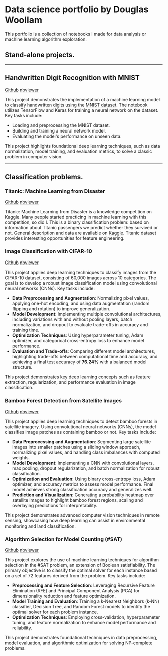 # Data science portfolio by Douglas Woollam

This portfolio is a collection of notebooks I made for data analysis or machine learning algorithm exploration.

## Stand-alone projects.

---

## Handwritten Digit Recognition with MNIST

[Github](https://github.com/AirDoogle/data_science_portfolio/blob/main/ml_handwritten_digit_recognition.ipynb) [nbviewer](https://nbviewer.org/github/AirDoogle/data_science_portfolio/blob/main/ml_handwritten_digit_recognition.ipynb)

This project demonstrates the implementation of a machine learning model to classify handwritten digits using the [MNIST dataset](https://en.wikipedia.org/wiki/MNIST_database). The notebook utilizes TensorFlow and Keras for training a neural network on the dataset. Key tasks include:

- Loading and preprocessing the MNIST dataset.
- Building and training a neural network model.
- Evaluating the model's performance on unseen data.

This project highlights foundational deep learning techniques, such as data normalization, model training, and evaluation metrics, to solve a classic problem in computer vision.

--- 

## Classification problems.

### Titanic: Machine Learning from Disaster

[Github](https://github.com/AirDoogle/data_science_portfolio/blob/main/ml_titanic__knn_nn.ipynb) [nbviewer](https://nbviewer.org/github/AirDoogle/data_science_portfolio/blob/main/ml_titanic__knn_nn.ipynb)

Titanic: Machine Learning from Disaster is a knowledge competition on Kaggle. Many people started practicing in machine learning with this competition, so did I. This is a binary classification problem: based on information about Titanic passengers we predict whether they survived or not. General description and data are available on [Kaggle](https://www.kaggle.com/c/titanic).
Titanic dataset provides interesting opportunities for feature engineering.

### Image Classification with CIFAR-10

[Github](https://github.com/AirDoogle/data_science_portfolio/blob/main/ml_cifar-10_image_categorisation.ipynb) [nbviewer](https://nbviewer.org/github/AirDoogle/data_science_portfolio/blob/main/ml_cifar-10_image_categorisation.ipynb)

This project applies deep learning techniques to classify images from the CIFAR-10 dataset, consisting of 60,000 images across 10 categories. The goal is to develop a robust image classification model using convolutional neural networks (CNNs). Key tasks include:  

- **Data Preprocessing and Augmentation**: Normalizing pixel values, applying one-hot encoding, and using data augmentation (random flipping and rotation) to improve generalization.  
- **Model Development**: Implementing multiple convolutional architectures, including variations with and without pooling layers, batch normalization, and dropout to evaluate trade-offs in accuracy and training time.  
- **Optimization Techniques**: Using hyperparameter tuning, Adam optimizer, and categorical cross-entropy loss to enhance model performance.  
- **Evaluation and Trade-offs**: Comparing different model architectures, highlighting trade-offs between computational time and accuracy, and achieving a final test accuracy of **76.24%** with a balanced model structure.  

This project demonstrates key deep learning concepts such as feature extraction, regularization, and performance evaluation in image classification. 

### Bamboo Forest Detection from Satellite Images

[Github](https://github.com/AirDoogle/data_science_portfolio/blob/main/ml_bamboo_forest_detection.ipynb) [nbviewer](https://nbviewer.org/github/AirDoogle/data_science_portfolio/blob/main/ml_bamboo_forest_detection.ipynb)

This project applies deep learning techniques to detect bamboo forests in satellite imagery. Using convolutional neural networks (CNNs), the model classifies image patches as containing bamboo or not. Key tasks include:  

- **Data Preprocessing and Augmentation**: Segmenting large satellite images into smaller patches using a sliding window approach, normalizing pixel values, and handling class imbalances with computed weights.  
- **Model Development**: Implementing a CNN with convolutional layers, max pooling, dropout regularization, and batch normalization for robust classification.  
- **Optimization and Evaluation**: Using binary cross-entropy loss, Adam optimizer, and accuracy metrics to assess model performance. Final model achieves strong classification accuracy and generalizes well.  
- **Prediction and Visualization**: Generating a probability heatmap over satellite images to highlight bamboo forest regions, scaling and overlaying predictions for interpretability.  

This project demonstrates advanced computer vision techniques in remote sensing, showcasing how deep learning can assist in environmental monitoring and land classification.  


### Algorithm Selection for Model Counting (#SAT)

[Github](https://github.com/AirDoogle/data_science_portfolio/blob/main/ml_sat_algorithm_selection.ipynb) [nbviewer](https://nbviewer.org/github/AirDoogle/data_science_portfolio/blob/main/ml_sat_algorithm_selection.ipynb)

This project explores the use of machine learning techniques for algorithm selection in the #SAT problem, an extension of Boolean satisfiability. The primary objective is to classify the optimal solver for each instance based on a set of 72 features derived from the problem. Key tasks include:

- **Preprocessing and Feature Selection**: Leveraging Recursive Feature Elimination (RFE) and Principal Component Analysis (PCA) for dimensionality reduction and feature optimization.  
- **Model Training and Evaluation**: Training a k-Nearest Neighbors (k-NN) classifier, Decision Tree, and Random Forest models to identify the optimal solver for each problem instance.  
- **Optimization Techniques**: Employing cross-validation, hyperparameter tuning, and feature normalization to enhance model performance and reliability.

This project demonstrates foundational techniques in data preprocessing, model evaluation, and algorithmic optimization for solving NP-complete problems.

<!-- ## Regression problems.

### House Prices: Advanced Regression Techniques

House Prices: Advanced Regression Techniques is a knowledge competition on Kaggle. This is a regression problem: based on information about houses we predict their prices. General description and data are available on [Kaggle](https://www.kaggle.com/c/house-prices-advanced-regression-techniques).
The dataset has a lot of features and many missing values. This gives interesting possibilities for feature transformation and data visualization.


## Natural language processing.

### Bag of Words Meets Bags of Popcorn


Bag of Words Meets Bags of Popcorn is a sentimental analysis problem. Based on texts of reviews we predict whether they are positive or negative. General description and data
The data provided consists of raw reviews and class (1 or 2), so the main part is cleaning the texts.

### NLP with Python: exploring Fate/Zero

Natural language processing in machine learning helps to accomplish a variety of tasks, one of which is extracting information from texts. This notebook is an overview of several text exploration methods using English translation of Japanese light novel "Fate/Zero" as an example.

### NLP. Text generation with Markov chains


This notebook shows how a new text can be generated based on a given corpus using an idea of Markov chains. I start with simple first-order chains and with each step improve model to generate better text.

### NLP. Text summarization


This notebook shows how text can be summarized choosing several most important sentences from the text. I explore various methods of doing this based on a news article.

## Clustering

### Clustering with KMeans


Clustering is an approach to unsupervised machine learning. Clustering with KMeans is one of algorithms of clustering. in this notebook I'll demonstrate how it works. Data used is about various types of seeds and their parameters. It is availae
## Neural networks

### Feedforward neural network with regularization


This is a simple example of feedforward neural network with regularization. It is based on Andrew Ng's lectures on Coursera. I used data from Kaggle's challenge "Ghouls, Goblins, and Ghosts... Boo!".

## Data exploration and analysis

### Telematic data

I have a dataset with telematic information about 10 cars driving during one day. I visualise data, search for insights and analyse the behavior of each driver. I can't share the data, but here is the notebook. I want to notice that folium map can't be rendered by native github, but nbviewer.jupyter can do it.

## Recommendation systems.

### Collaborative filtering


Recommenders are systems, which predict ratings of users for items. There are several approaches to build such systems and one of them is Collaborative Filtering. 
This notebook shows several examples of collaborative filtering algorithms.
-->

